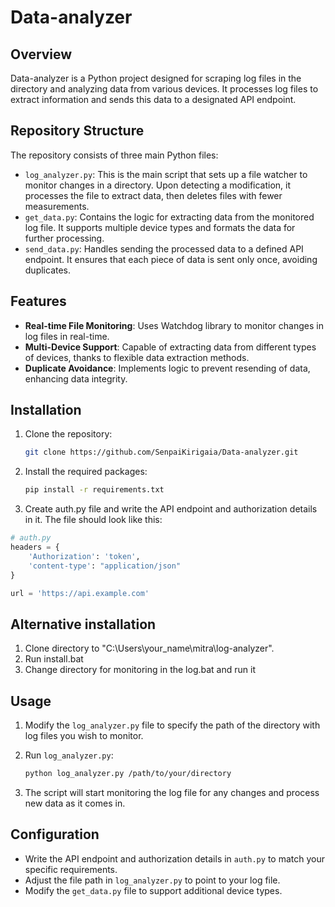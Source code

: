 # Data-analyzer

## Overview
Data-analyzer is a Python project designed for scraping log files in the directory and analyzing data from various devices. It processes log files to extract information and sends this data to a designated API endpoint.

## Repository Structure
The repository consists of three main Python files:
- `log_analyzer.py`: This is the main script that sets up a file watcher to monitor changes in a directory. Upon detecting a modification, it processes the file to extract data, then deletes files with fewer measurements.
- `get_data.py`: Contains the logic for extracting data from the monitored log file. It supports multiple device types and formats the data for further processing.
- `send_data.py`: Handles sending the processed data to a defined API endpoint. It ensures that each piece of data is sent only once, avoiding duplicates.

## Features
- **Real-time File Monitoring**: Uses Watchdog library to monitor changes in log files in real-time.
- **Multi-Device Support**: Capable of extracting data from different types of devices, thanks to flexible data extraction methods.
- **Duplicate Avoidance**: Implements logic to prevent resending of data, enhancing data integrity.

## Installation
1. Clone the repository:

    ```sh
    git clone https://github.com/SenpaiKirigaia/Data-analyzer.git
2. Install the required packages:
   
    ```sh
    pip install -r requirements.txt
    ```
3. Create auth.py file and write the API endpoint and authorization details in it. The file should look like this:

```python
# auth.py
headers = {
    'Authorization': 'token',
    'content-type': "application/json"
}

url = 'https://api.example.com' 
```

## Alternative installation
1. Clone directory to "C:\Users\your_name\mitra\log-analyzer".
2. Run install.bat
3. Change directory for monitoring in the log.bat and run it
## Usage
1. Modify the `log_analyzer.py` file to specify the path of the directory with log files you wish to monitor.
2. Run `log_analyzer.py`:
    
    ```sh
    python log_analyzer.py /path/to/your/directory
    ```
3. The script will start monitoring the log file for any changes and process new data as it comes in.

## Configuration
- Write the API endpoint and authorization details in `auth.py` to match your specific requirements.
- Adjust the file path in `log_analyzer.py` to point to your log file.
- Modify the `get_data.py` file to support additional device types.
